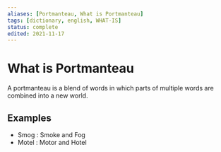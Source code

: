 ```yaml
---
aliases: [Portmanteau, What is Portmanteau]
tags: [dictionary, english, WHAT-IS]
status: complete
edited: 2021-11-17
---
```


# What is Portmanteau
A portmanteau is a blend of words in which parts of multiple words are combined into a new world.

## Examples
- Smog : Smoke and Fog
- Motel : Motor and Hotel
